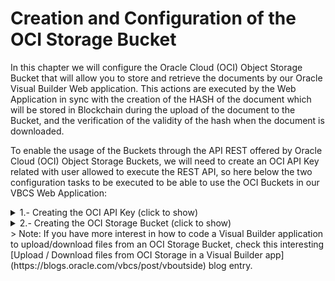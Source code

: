 # Creation and Configuration of the OCI Storage Bucket
In this chapter we will configure the Oracle Cloud (OCI) Object Storage Bucket that will allow you to store and retrieve the documents by our Oracle Visual Builder Web application. This actions are executed by the Web Application in sync with the creation of the HASH of the document which will be stored in Blockchain during the upload of the document to the Bucket, and the verification of the validity of the hash when the document is downloaded.

To enable the usage of the Buckets through the API REST offered by Oracle Cloud (OCI) Object Storage Buckets, we will need to create an OCI API Key related with user allowed to execute the REST API, so here below the two configuration tasks to be executed to be able to use the OCI Buckets in our VBCS Web Application:

<details>
  <summary>1.- Creating the OCI API Key (click to show)</summary>
  
## Creating the API Key

---
To be able to use the OCI Object Storage Buckets from your Visual Builder App you must create an OCI API Key to get access to the OCI Services via API REST 

---
  
First Sign in [OCI web console](https://cloud.oracle.com) with your credentials 

Write your tenancy name and click **Next** Button.

![](./images/oci-signin-01.png)

Then click Continue leaving the Identity Providers as *oracleidentitycloudservice*

![](./images/oci-signin-02.png)

Next write you *User Name* and *Password* and click in **Connect** Button to access to OCI web console.

![](./images/oci-signin-03.png)

![](./images/oci-signin-04.png)

Then click in the **Profile icon** at the top right of the console to access to the user **Settings**.

![](./images/oci-apikey-01.png)

Scroll down and click **API Keys** in the *Resources menu*

![](./images/oci-apikey-02.png)

Next click **Add API Key** button to add a new API Key.

![](./images/oci-apikey-03.png)

Select **Generate API Key Pair**. 
> Note: you could use your own public and private keys in pem format, but in this workshop and for academical purposes we'll use the auto generathed keys.

![](./images/oci-apikey-04.png)

Next you must to download the *Private* and *Public* Keys to your laptop/desktop.

![](./images/oci-apikey-05.png)

After that, you might have two **.pem** files one mark as public.

![](./images/oci-apikey-06.png)

Then click in **Add** button.

![](./images/oci-apikey-07.png)

Next window is the summary or **Configuration File Preview**. Click in the **copy** link to copy your OCI API credentials to a text file in your local computer as you will need them in future steps in the workshop. Then click **Close** Button to finish the process.

> IMPORTANT: save this details as you will need some of them together with the private key in next steps of the HoL.

![](./images/oci-apikey-08.png)

You should have a new API key created and you should see the Fingerprint key in the OCI web console. 

![](./images/oci-apikey-09.png)

You have access to the Config file that you copied before to your desktop by clicking in the *tree vertical* dots in the Fingerprint row and select **View Config File**.

![](./images/oci-apikey-10.png)

 And that's all. Congratulations. You successfully generated your API keys.

</details>
<details>
  <summary>2.- Creating the OCI Storage Bucket (click to show)</summary>

## Create a Bucket in OCI Storage
  
---
OCI Object Storage is a versatile service which is very commonly used to store application data like images, files etc. Here, we will show how to create a OCI Storage Bucket to be used to upload and download PDF documents in it from our Visual Builder app.

---

First we need to create a bucket where our objects will be stored. To do it, from the OCI Console, navigate to ***Storage → Buckets***. For simplicity it can be createdas Public, so that it doesn't require authentication, but you could achieve the same with Private visibility buckets as well.

![](./images/oci-bucket-01.png)

Then, select a compartment where you want to create the Bucket, and click the ***Create Bucket*** button.

![](./images/oci-bucket-02.png)

Next, give a name to the bucet, leave the other configuration parameters as default, and click in the **Create** Button to finish the creation of the bucket.

![](./images/oci-bucket-03.png)

The new bucket should appear in the selected compartment.

![](./images/oci-bucket-04.png)

Selecting the created bucket, you can see all its details.

![](./images/oci-bucket-05.png)

And finally, pushing in the Objects menu option in the lef menu, you can see the objects uploaded to it.

![](./images/oci-bucket-06.png)

And that's all. Congratulations. You have successfully created the OCI Storage Bucket.

</details>
> Note: If you have more interest in how to code a Visual Builder application to upload/download files from an OCI Storage Bucket, check this interesting [Upload / Download files from OCI Storage in a Visual Builder app](https://blogs.oracle.com/vbcs/post/vboutside) blog entry.
